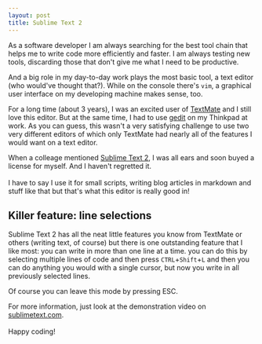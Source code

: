 ```yaml
---
layout: post
title: Sublime Text 2
---
```

<p>As a software developer I am always searching for the best tool chain that helps me to write code more efficiently and faster. I am always testing new tools, discarding those that don&#39;t give me what I need to be productive.</p>
<p>And a big role in my day-to-day work plays the most basic tool, a text editor (who would&#39;ve thought that?). While on the console there&#39;s <code>vim</code>, a graphical user interface on my developing machine makes sense, too.</p>
<p>For a long time (about 3 years), I was an excited user of <a href="http://macromates.com">TextMate</a> and I still love this editor. But at the same time, I had to use <a href="https://projects.gnome.org/gedit/">gedit</a> on my Thinkpad at work. As you can guess, this wasn&#39;t a very satisfying challenge to use two very different editors of which only TextMate had nearly all of the features I would want on a text editor.</p>
<p>When a colleage mentioned <a href="https://www.sublimetext.com/">Sublime Text 2</a>, I was all ears and soon buyed a license for myself. And I haven&#39;t regretted it.<br><br />
I have to say I use it for small scripts, writing blog articles in markdown and stuff like that but that&#39;s what this editor is really good in!</p>
<h2>Killer feature: line selections</h2>
<p>Sublime Text 2 has all the neat little features you know from TextMate or others (writing text, of course) but there is one outstanding feature that I like most: you can write in more than one line at a time. you can do this by selecting multiple lines of code and then press <code>CTRL</code>+<code>Shift</code>+<code>L</code> and then you can do anything you would with a single cursor, but now you write in all previously selected lines.</p>
<p>Of course you can leave this mode by pressing ESC.</p>
<p>For more information, just look at the demonstration video on <a href="https://www.sublimetext.com/">sublimetext.com</a>.<br><br />
Happy coding!</p>
